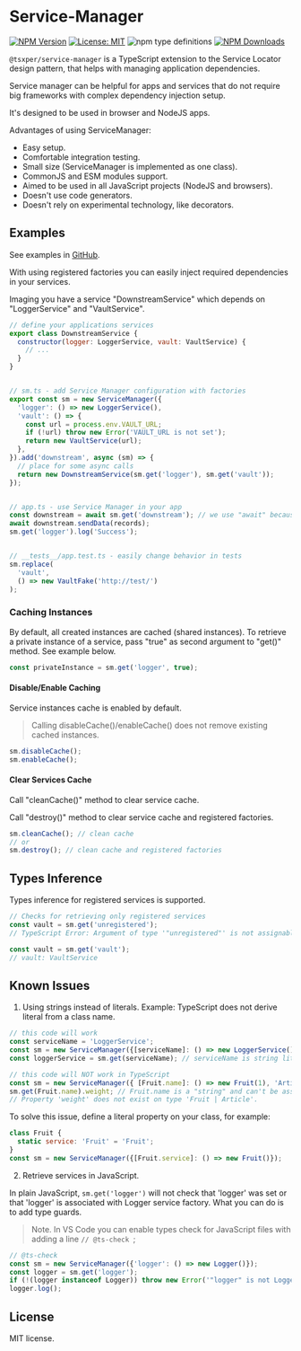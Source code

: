 # Service-Manager

[![NPM Version](https://img.shields.io/npm/v/@tsxper/service-manager.svg?style=flat-square)](https://www.npmjs.com/package/@tsxper/service-manager)
[![License: MIT](https://img.shields.io/badge/License-MIT-yellow.svg?style=flat-square)](LICENSE)
![npm type definitions](https://img.shields.io/npm/types/@tsxper/service-manager)
[![NPM Downloads](https://img.shields.io/npm/dt/@tsxper/service-manager.svg?style=flat-square)](https://www.npmjs.com/package/@tsxper/service-manager)


`@tsxper/service-manager` is a TypeScript extension to the Service Locator design pattern, that helps with managing application dependencies. 

Service manager can be helpful for apps and services that do not require big frameworks with complex dependency injection setup.

It's designed to be used in browser and NodeJS apps.

Advantages of using ServiceManager:
- Easy setup.
- Comfortable integration testing.
- Small size (ServiceManager is implemented as one class).
- CommonJS and ESM modules support.
- Aimed to be used in all JavaScript projects (NodeJS and browsers).
- Doesn't use code generators.
- Doesn't rely on experimental technology, like decorators.



## Examples

See examples in [GitHub](https://github.com/tsxper/service-manager/blob/main/examples).

With using registered factories you can easily inject required dependencies in your services.

Imaging you have a service "DownstreamService" which depends on "LoggerService" and  "VaultService".

```JavaScript
// define your applications services
export class DownstreamService {
  constructor(logger: LoggerService, vault: VaultService) {
    // ...
  }
}


// sm.ts - add Service Manager configuration with factories
export const sm = new ServiceManager({
  'logger': () => new LoggerService(),
  'vault': () => {
    const url = process.env.VAULT_URL;
    if (!url) throw new Error('VAULT_URL is not set');
    return new VaultService(url);
  },
}).add('downstream', async (sm) => {
  // place for some async calls
  return new DownstreamService(sm.get('logger'), sm.get('vault'));
});


// app.ts - use Service Manager in your app
const downstream = await sm.get('downstream'); // we use "await" because associated factory is async function
await downstream.sendData(records);
sm.get('logger').log('Success');


// __tests__/app.test.ts - easily change behavior in tests
sm.replace(
  'vault',
  () => new VaultFake('http://test/')
);
```

### Caching Instances

By default, all created instances are cached (shared instances).
To retrieve a private instance of a service, pass "true" as second argument to "get()" method.
See example below.

```JavaScript
const privateInstance = sm.get('logger', true);
```

#### Disable/Enable Caching

Service instances cache is enabled by default.

> Calling disableCache()/enableCache() does not remove existing cached instances.

```JavaScript
sm.disableCache();
sm.enableCache();
```

#### Clear Services Cache

Call "cleanCache()" method to clear service cache.

Call "destroy()" method to clear service cache and registered factories.

```JavaScript
sm.cleanCache(); // clean cache
// or 
sm.destroy(); // clean cache and registered factories
```

## Types Inference

Types inference for registered services is supported.

```JavaScript
// Checks for retrieving only registered services
const vault = sm.get('unregistered');
// TypeScript Error: Argument of type '"unregistered"' is not assignable to parameter of type '"logger" | "vault"'.

const vault = sm.get('vault'); 
// vault: VaultService
```

## Known Issues

1. Using strings instead of literals.
Example: TypeScript does not derive literal from a class name.

```JavaScript
// this code will work
const serviceName = 'LoggerService';
const sm = new ServiceManager({[serviceName]: () => new LoggerService()});
const loggerService = sm.get(serviceName); // serviceName is string literal

// this code will NOT work in TypeScript
const sm = new ServiceManager({ [Fruit.name]: () => new Fruit(1), 'Article': () => new Article('title') });
sm.get(Fruit.name).weight; // Fruit.name is a "string" and can't be associated with a concrete service
// Property 'weight' does not exist on type 'Fruit | Article'.
```

To solve this issue, define a literal property on your class, for example:
```JavaScript
class Fruit {
  static service: 'Fruit' = 'Fruit';
}
const sm = new ServiceManager({[Fruit.service]: () => new Fruit()});
```

2. Retrieve services in JavaScript.

In plain JavaScript, `sm.get('logger')` will not check that 'logger' was set or that 'logger' is associated with Logger service factory. 
What you can do is to add type guards.

> Note. In VS Code you can enable types check for JavaScript files with adding a line `// @ts-check `;

```JavaScript
// @ts-check 
const sm = new ServiceManager({'logger': () => new Logger()});
const logger = sm.get('logger');
if (!(logger instanceof Logger)) throw new Error('"logger" is not Logger');
logger.log();
```

## License

MIT license.

